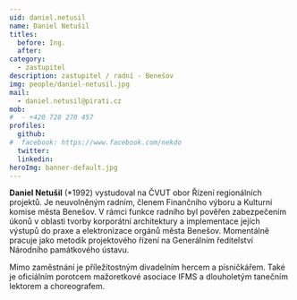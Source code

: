 ```yaml
---
uid: daniel.netusil
name: Daniel Netušil
titles:
  before: Ing.
  after:
category:
  - zastupitel
description: zastupitel / radní - Benešov
img: people/daniel-netusil.jpg
mail:
  - daniel.netusil@pirati.cz
mob:
#  - +420 728 270 457
profiles:
  github:
#  facebook: https://www.facebook.com/nekdo
  twitter:
  linkedin:
heroImg: banner-default.jpg
---
```


**Daniel Netušil** (*1992) vystudoval na ČVUT obor Řízení regionálních projektů. Je neuvolněným radním, členem Finančního výboru a Kulturní komise města Benešov. V rámci funkce radního byl pověřen zabezpečením úkonů v oblasti tvorby korporátní architektury a implementace jejích výstupů do praxe a elektronizace orgánů města Benešov. Momentálně pracuje jako metodik projektového řízení na Generálním ředitelství Národního památkového ústavu.

Mimo zaměstnání je příležitostným divadelním hercem a písničkářem. Také je oficiálním porotcem mažoretkové asociace IFMS a dlouholetým tanečním lektorem a choreografem.

